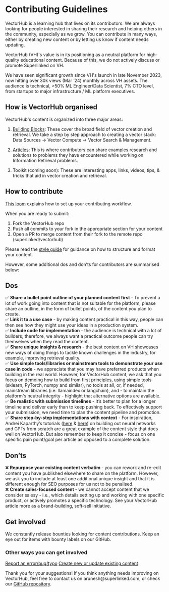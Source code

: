 # Contributing Guidelines

VectorHub is a learning hub that lives on its contributors. We are always looking for people interested in sharing their research and helping others in the community, especially as we grow. You can contribute in many ways, either by creating new content or by letting us know if content needs updating.

VectorHub (VH)'s value is in its positioning as a neutral platform for high-quality educational content. Because of this, we do not actively discuss or promote Superlinked on VH.

We have seen significant growth since VH's launch in late November 2023, now hitting over 30k views (Mar ‘24) monthly across VH assets. The audience is technical, >50% ML Engineer/Data Scientist, 7% CTO level, from startups to major infrastructure / ML platform executives.

## How is VectorHub organised

VectorHub's content is organized into three major areas:

1. [Building Blocks](https://superlinked.com/vectorhub/building-blocks): These cover the broad field of vector creation and retrieval. We take a step by step approach to creating a vector stack: Data Sources -> Vector Compute -> Vector Search & Management.

2. [Articles](https://superlinked.com/vectorhub/all-articles): This is where contributors can share examples research and solutions to problems they have encountered while working on Information Retrieval problems.

3. Toolkit (coming soon): These are interesting apps, links, videos, tips, & tricks that aid in vector creation and retrieval.

## How to contribute

[This loom](https://www.loom.com/share/dd7f74501fa74740906910d7fb41e02e?sid=6ff5c716-ad70-43a2-968c-7f900b6fb613) explains how to set up your contributing workflow.

When you are ready to submit:
1. Fork the VectorHub repo
2. Push all commits to your fork in the appropriate section for your content
3. Open a PR to merge content from their fork to the remote repo (superlinked/vectorhub)

Please read the [style guide](https://superlinked.com/vectorhub/contributing/style-guide) for guidance on how to structure and format your content.

However, some additional dos and don’ts for contributors are summarised below:

## Dos
✅<b> Share a bullet point outline of your planned content first </b>- To prevent a lot of work going into content that is not suitable for the platform, please share an outline, in the form of bullet points, of the content you plan to create.
<br>
✅<b> Link it to a use case</b> - by making content practical in this way, people can then see how they might use your ideas in a production system.
<br>
✅<b> Include code for implementation</b> - the audience is technical with a lot of builders; therefore, we always want a practical outcome people can try themselves when they read the content.
<br>
✅ <b> Share unique insights & research</b> - the best content on VH showcases new ways of doing things to tackle known challenges in the industry, for example, improving retrieval quality.
<br>
✅ <b> Use simple tools/libraries or mainstream tools to demonstrate your use case in code</b> - we appreciate that you may have preferred products when building in the real world. However, for VectorHub content, we ask that you focus on demoing how to build from first principles, using simple tools (sklearn, PyTorch, numpy and similar), no tools at all, or, if needed, mainstream libraries (i.e. llamaindex or langchain), and - to maintain the platform's neutral integrity - highlight that alternative options are available.
<br>
✅ <b>Be realistic with submission timelines</b> - It’s better to plan for a longer timeline and deliver early than to keep pushing back. To effectively support your submission, we need time to plan the content pipeline and promotion.
<br>
✅ <b>Share step-by-step implementations with context</b> - For inspiration, Andrei Kaparthy’s tutorials  ([here](https://www.youtube.com/watch?v=VMj-3S1tku0&list=PLAqhIrjkxbuWI23v9cThsA9GvCAUhRvKZ) & [here](https://www.youtube.com/watch?v=zduSFxRajkE)) on building out neural networks and GPTs from scratch are a great example of the content style that does well on VectorHub. But also remember to keep it concise - focus on one specific pain point/goal per article as opposed to a complete solution.
<br>


## Don’ts
❌ <b>Repurpose your existing content verbatim </b>- you can rework and re-edit content you have published elsewhere to share on the platform. However, we ask you to include at least one additional unique insight and that it is different enough for SEO purposes for us not to be penalised.
<br>
❌ <b>Create sales-focused content </b>- we cannot accept content that we consider salesy - i.e., which details setting up and working with one specific product, or actively promotes a specific technology. See your VectorHub article more as a brand-building, soft-sell initiative.

## Get involved

We constantly release bounties looking for content contributions. Keep an eye out for items with bounty labels on our GitHub.

### Other ways you can get involved

[Report an error/bug/typo](https://github.com/superlinked/VectorHub/issues)
[Create new or update existing content](https://github.com/superlinked/VectorHub)

Thank you for your suggestions! If you think anything needs improving on VectorHub, feel free to contact us on arunesh\@superlinked.com, or check our [GitHub repository](https://github.com/superlinked/VectorHub).
